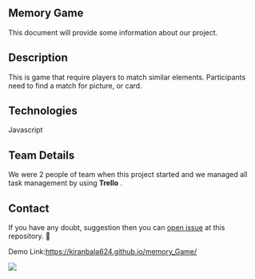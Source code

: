 ##  Memory Game

This document will provide some information about our project.

## Description

This is game that require players to match similar elements. Participants need to find a match for picture, or card. 

## Technologies 

Javascript

## Team Details

We were 2 people of team when this project started and we managed all task management by using **Trello** .

## Contact

If you have any doubt, suggestion then you can [open issue](HTTPS://guides.github.com/features/issues/) at this repository. :wave:

Demo Link:https://kiranbala624.github.io/memory_Game/

<img src="https://user-images.githubusercontent.com/64978820/87319929-45311700-c4f8-11ea-8236-8a2259bd0e86.PNG">
